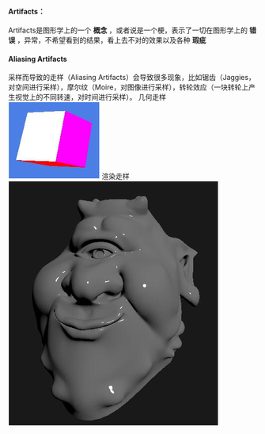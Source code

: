 #### **Artifacts**：

Artifacts是图形学上的一个 **概念** ，或者说是一个梗，表示了一切在图形学上的 **错误** ，异常，不希望看到的结果，看上去不对的效果以及各种 **瑕疵**

#### **Aliasing Artifacts**

采样而导致的走样（Aliasing Artifacts）会导致很多现象，比如锯齿（Jaggies，对空间进行采样），摩尔纹（Moire，对图像进行采样），转轮效应（一块转轮上产生视觉上的不同转速，对时间进行采样）。
几何走样
![alt text](../../docs/images/image.png)
渲染走样
![alt text](../../docs/images/image-1.png)